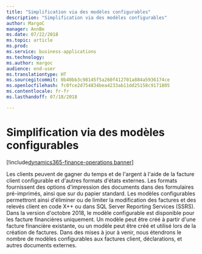 ```yaml
---
title: "Simplification via des modèles configurables"
description: "Simplification via des modèles configurables"
author: MargoC
manager: AnnBe
ms.date: 07/22/2018
ms.topic: article
ms.prod: 
ms.service: business-applications
ms.technology: 
ms.author: margoc
audience: end-user
ms.translationtype: HT
ms.sourcegitcommit: 0b40bb3c98145f5a260f412701a884a5936174ce
ms.openlocfilehash: fc0fce2d754834bea4233ab11dd25158c9171805
ms.contentlocale: fr-fr
ms.lasthandoff: 07/18/2018

---
```

#  <a name="simplification-through-configurable-templates"></a>Simplification via des modèles configurables 

[!include[dynamics365-finance-operations banner](../includes/dynamics365-finance-operations.md)]



Les clients peuvent de gagner du temps et de l'argent à l'aide de la facture client configurable et d'autres formats d'états externes. Les formats fournissent des options d'impression des documents dans des formulaires pré-imprimés, ainsi que sur du papier standard. Les modèles configurables permettront ainsi d'éliminer ou de limiter la modification des factures et des relevés client en code X++ ou dans SQL Server Reporting Services (SSRS). Dans la version d'octobre 2018, le modèle configurable est disponible pour les facture financières uniquement. Un modèle peut être créé à partir d'une facture financière existante, ou un modèle peut être créé et utilisé lors de la création de factures. Dans des mises à jour à venir, nous étendrons le nombre de modèles configurables aux factures client, déclarations, et autres documents externes.

